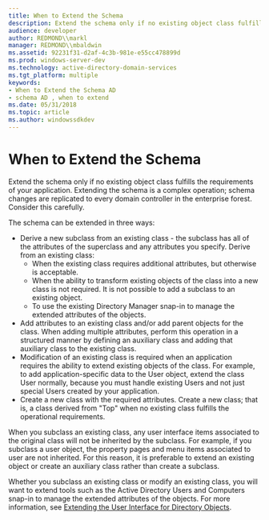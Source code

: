 ```yaml
---
title: When to Extend the Schema
description: Extend the schema only if no existing object class fulfills the requirements of your application. Extending the schema is a complex operation; schema changes are replicated to every domain controller in the enterprise forest. Consider this carefully.
audience: developer
author: REDMOND\\markl
manager: REDMOND\\mbaldwin
ms.assetid: 92231f31-d2af-4c3b-981e-e55cc478899d
ms.prod: windows-server-dev
ms.technology: active-directory-domain-services
ms.tgt_platform: multiple
keywords:
- When to Extend the Schema AD
- schema AD , when to extend
ms.date: 05/31/2018
ms.topic: article
ms.author: windowssdkdev
---
```


# When to Extend the Schema

Extend the schema only if no existing object class fulfills the requirements of your application. Extending the schema is a complex operation; schema changes are replicated to every domain controller in the enterprise forest. Consider this carefully.

The schema can be extended in three ways:

-   Derive a new subclass from an existing class - the subclass has all of the attributes of the superclass and any attributes you specify. Derive from an existing class:
    -   When the existing class requires additional attributes, but otherwise is acceptable.
    -   When the ability to transform existing objects of the class into a new class is not required. It is not possible to add a subclass to an existing object.
    -   To use the existing Directory Manager snap-in to manage the extended attributes of the objects.
-   Add attributes to an existing class and/or add parent objects for the class. When adding multiple attributes, perform this operation in a structured manner by defining an auxiliary class and adding that auxiliary class to the existing class.
-   Modification of an existing class is required when an application requires the ability to extend existing objects of the class. For example, to add application-specific data to the User object, extend the class User normally, because you must handle existing Users and not just special Users created by your application.
-   Create a new class with the required attributes. Create a new class; that is, a class derived from "Top" when no existing class fulfills the operational requirements.

When you subclass an existing class, any user interface items associated to the original class will not be inherited by the subclass. For example, if you subclass a user object, the property pages and menu items associated to user are not inherited. For this reason, it is preferable to extend an existing object or create an auxiliary class rather than create a subclass.

Whether you subclass an existing class or modify an existing class, you will want to extend tools such as the Active Directory Users and Computers snap-in to manage the extended attributes of the objects. For more information, see [Extending the User Interface for Directory Objects](extending-the-user-interface-for-directory-objects.md).

 

 




